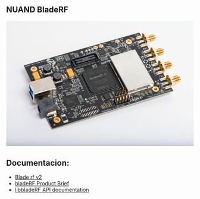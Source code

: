 ## NUAND BladeRF 
![image](BladeRFv2Ax4/bladerfv2ax4_1.jpg)

## Documentacion:
- [Blade rf v2](https://www.nuand.com/bladerf-2-0-micro/)
- [bladeRF Product Brief](https://www.nuand.com/bladeRF-brief.pdf)
- [libbladeRF API documentation](https://www.nuand.com/bladeRF-doc/libbladeRF/v2.2.1/)


